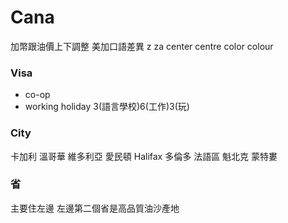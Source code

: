 # Cana

加幣跟油價上下調整
美加口語差異
z za
center centre
color colour

### Visa
- co-op
- working holiday 3(語言學校)6(工作)3(玩)



### City
卡加利 溫哥華 維多利亞 愛民頓 Halifax 多倫多
法語區 魁北克 蒙特婁 

### 省
主要住左邊 
左邊第二個省是高品質油沙產地
